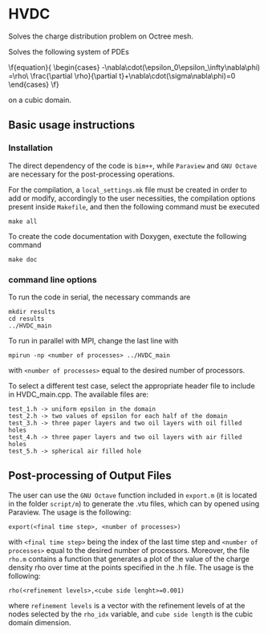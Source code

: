 # HVDC

Solves the charge distribution problem on Octree mesh.

Solves the following system of PDEs 

\f{equation}{ 
\begin{cases}
    -\nabla\cdot(\epsilon_0\epsilon_\infty\nabla\phi) =\rho\\
    \frac{\partial \rho}{\partial t}+\nabla\cdot(\sigma\nabla\phi)=0
\end{cases} 
\f}

on a cubic domain.

## Basic usage instructions

### Installation
The direct dependency of the code is `bim++`, while `Paraview` and `GNU Octave` are necessary
for the post-processing operations. 

For the compilation, a `local_settings.mk` file must be created in order to add or modify, 
accordingly to the user necessities, the compilation options present inside `Makefile`, 
and then the following command must be executed 
```
make all
```
To create the code documentation with Doxygen, exectute the following command
```
make doc
```

### command line options

To run the code in serial, the necessary commands are

```
mkdir results
cd results
../HVDC_main 
```
 
To run in parallel with MPI, change the last line with

```
mpirun -np <number of processes> ../HVDC_main
```

with `<number of processes>` equal to the desired number of processors. 

To select a different test case, select the appropriate header file to include in HVDC_main.cpp.
The available files are:

```
test_1.h -> uniform epsilon in the domain
test_2.h -> two values of epsilon for each half of the domain
test_3.h -> three paper layers and two oil layers with oil filled holes
test_4.h -> three paper layers and two oil layers with air filled holes
test_5.h -> spherical air filled hole
```

## Post-processing of Output Files

The user can use the `GNU Octave` function included in `export.m` 
(it is located in the  folder `script/m`) to generate the .vtu files,
which can by opened using Paraview. The usage is the following:
```
export(<final time step>, <number of processes>)
```
with `<final time step>` being the index of the last time step and `<number of processes>` 
equal to the desired number of processors. 
Moreover,  the file `rho.m` contains a function that generates a plot
of the value of the charge density rho over time at the points specified in the .h file. 
The usage is the following:
```
rho(<refinement levels>,<cube side lenght>=0.001)
```
where `refinement levels` is a vector with the refinement levels of at the nodes 
selected by the `rho_idx` variable, and `cube side length` is the cubic domain dimension.
